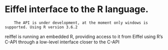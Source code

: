 # Eiffel interface to the R language.
		
		The API is under development, at the moment only windows is supported. Using R version 3.6.2

reiffel is running an embedded R, providing access to it from Eiffel using R’s C-API through a low-level interface closer to the C-API



		